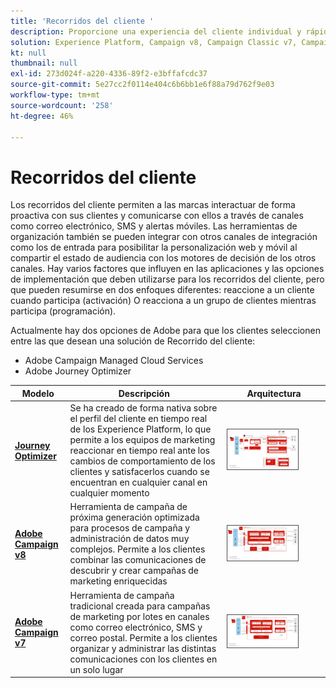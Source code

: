 ```yaml
---
title: 'Recorridos del cliente '
description: Proporcione una experiencia del cliente individual y rápida en diversas pantallas.
solution: Experience Platform, Campaign v8, Campaign Classic v7, Campaign Standard, Journey Optimizer
kt: null
thumbnail: null
exl-id: 273d024f-a220-4336-89f2-e3bffafcdc37
source-git-commit: 5e27cc2f0114e404c6b6bb1e6f88a79d762f9e03
workflow-type: tm+mt
source-wordcount: '258'
ht-degree: 46%

---
```


# Recorridos del cliente

Los recorridos del cliente permiten a las marcas interactuar de forma proactiva con sus clientes y comunicarse con ellos a través de canales como correo electrónico, SMS y alertas móviles. Las herramientas de organización también se pueden integrar con otros canales de integración como los de entrada para posibilitar la personalización web y móvil al compartir el estado de audiencia con los motores de decisión de los otros canales. Hay varios factores que influyen en las aplicaciones y las opciones de implementación que deben utilizarse para los recorridos del cliente, pero que pueden resumirse en dos enfoques diferentes:  reaccione a un cliente cuando participa (activación) O reacciona a un grupo de clientes mientras participa (programación).

Actualmente hay dos opciones de Adobe para que los clientes seleccionen entre las que desean una solución de Recorrido del cliente:

<ul><li>Adobe Campaign Managed Cloud Services</li><li>Adobe Journey Optimizer</li></ul>

| Modelo | Descripción | Arquitectura |
|---|---|---|
| **[Journey Optimizer](journey-optimizer.md)** | Se ha creado de forma nativa sobre el perfil del cliente en tiempo real de los Experience Platform, lo que permite a los equipos de marketing reaccionar en tiempo real ante los cambios de comportamiento de los clientes y satisfacerlos cuando se encuentran en cualquier canal en cualquier momento | <img src="assets/ajo-architecture.svg" alt="Arquitectura de referencia para Journey Optimizer Blueprint" style="width:75%; border:1px solid #4a4a4a" /> |
| **[Adobe Campaign v8](campaign-v8.md)** | Herramienta de campaña de próxima generación optimizada para procesos de campaña y administración de datos muy complejos. Permite a los clientes combinar las comunicaciones de descubrir y crear campañas de marketing enriquecidas | <img src="assets/campaign-v8-architecture.svg" alt="Arquitectura de referencia para Campaign v8 Blueprint" style="width:75%; border:1px solid #4a4a4a" /> |
| **[Adobe Campaign v7](campaign-v7.md)** | Herramienta de campaña tradicional creada para campañas de marketing por lotes en canales como correo electrónico, SMS y correo postal. Permite a los clientes organizar y administrar las distintas comunicaciones con los clientes en un solo lugar | <img src="assets/campaign-v7-architecture.svg" alt="Arquitectura de referencia para Campaign v7 Blueprint" style="width:75%; border:1px solid #4a4a4a" /> |
